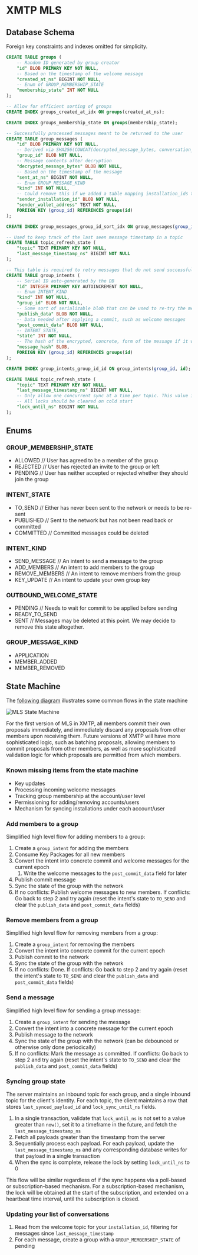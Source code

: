 # XMTP MLS

## Database Schema

Foreign key constraints and indexes omitted for simplicity.

```sql
CREATE TABLE groups (
    -- Random ID generated by group creator
    "id" BLOB PRIMARY KEY NOT NULL,
    -- Based on the timestamp of the welcome message
    "created_at_ns" BIGINT NOT NULL,
    -- Enum of GROUP_MEMBERSHIP_STATE
    "membership_state" INT NOT NULL
);

-- Allow for efficient sorting of groups
CREATE INDEX groups_created_at_idx ON groups(created_at_ns);

CREATE INDEX groups_membership_state ON groups(membership_state);

-- Successfully processed messages meant to be returned to the user
CREATE TABLE group_messages (
    "id" BLOB PRIMARY KEY NOT NULL,
    -- Derived via SHA256(CONCAT(decrypted_message_bytes, conversation_id, timestamp))
    "group_id" BLOB NOT NULL,
    -- Message contents after decryption
    "decrypted_message_bytes" BLOB NOT NULL,
    -- Based on the timestamp of the message
    "sent_at_ns" BIGINT NOT NULL,
    -- Enum GROUP_MESSAGE_KIND
    "kind" INT NOT NULL,
    -- Could remove this if we added a table mapping installation_ids to wallet addresses
    "sender_installation_id" BLOB NOT NULL,
    "sender_wallet_address" TEXT NOT NULL,
    FOREIGN KEY (group_id) REFERENCES groups(id)
);

CREATE INDEX group_messages_group_id_sort_idx ON group_messages(group_id, sent_at_ns);

-- Used to keep track of the last seen message timestamp in a topic
CREATE TABLE topic_refresh_state (
    "topic" TEXT PRIMARY KEY NOT NULL,
    "last_message_timestamp_ns" BIGINT NOT NULL
);

-- This table is required to retry messages that do not send successfully due to epoch conflicts
CREATE TABLE group_intents (
    -- Serial ID auto-generated by the DB
    "id" INTEGER PRIMARY KEY AUTOINCREMENT NOT NULL,
    -- Enum INTENT_KIND
    "kind" INT NOT NULL,
    "group_id" BLOB NOT NULL,
    -- Some sort of serializable blob that can be used to re-try the message if the first attempt failed due to conflict
    "publish_data" BLOB NOT NULL,
    -- Data needed after applying a commit, such as welcome messages
    "post_commit_data" BLOB NOT NULL,
    -- INTENT_STATE,
    "state" INT NOT NULL,
    -- The hash of the encrypted, concrete, form of the message if it was published.
    "message_hash" BLOB,
    FOREIGN KEY (group_id) REFERENCES groups(id)
);

CREATE INDEX group_intents_group_id_id ON group_intents(group_id, id);

CREATE TABLE topic_refresh_state (
    "topic" TEXT PRIMARY KEY NOT NULL,
    "last_message_timestamp_ns" BIGINT NOT NULL,
    -- Only allow one concurrent sync at a time per topic. This value is 0 when no sync is happening
    -- All locks should be cleared on cold start
    "lock_until_ns" BIGINT NOT NULL
);
```

## Enums

### GROUP_MEMBERSHIP_STATE

- ALLOWED // User has agreed to be a member of the group
- REJECTED // User has rejected an invite to the group or left
- PENDING // User has neither accepted or rejected whether they should join the group

### INTENT_STATE

- TO_SEND // Either has never been sent to the network or needs to be re-sent
- PUBLISHED // Sent to the network but has not been read back or committed
- COMMITTED // Committed messages could be deleted

### INTENT_KIND

- SEND_MESSAGE // An intent to send a message to the group
- ADD_MEMBERS // An intent to add members to the group
- REMOVE_MEMBERS // An intent to remove members from the group
- KEY_UPDATE // An intent to update your own group key

### OUTBOUND_WELCOME_STATE

- PENDING // Needs to wait for commit to be applied before sending
- READY_TO_SEND
- SENT // Messages may be deleted at this point. We may decide to remove this state altogether.

### GROUP_MESSAGE_KIND

- APPLICATION
- MEMBER_ADDED
- MEMBER_REMOVED

## State Machine

The [following diagram](https://app.excalidraw.com/s/4nwb0c8ork7/6pPH1kQDoj3) illustrates some common flows in the state machine

![MLS State Machine](../img/mls-state-machine.png "MLS State Machine")

For the first version of MLS in XMTP, all members commit their own proposals immediately, and immediately discard any proposals from other members upon receiving them. Future versions of XMTP will have more sophisticated logic, such as batching proposals, allowing members to commit proposals from other members, as well as more sophisticated validation logic for which proposals are permitted from which members.

### Known missing items from the state machine

- Key updates
- Processing incoming welcome messages
- Tracking group membership at the account/user level
- Permissioning for adding/removing accounts/users
- Mechanism for syncing installations under each account/user

### Add members to a group

Simplified high level flow for adding members to a group:

1. Create a `group_intent` for adding the members
1. Consume Key Packages for all new members
1. Convert the intent into concrete commit and welcome messages for the current epoch
   1. Write the welcome messages to the `post_commit_data` field for later
1. Publish commit message
1. Sync the state of the group with the network
1. If no conflicts: Publish welcome messages to new members.
   If conflicts: Go back to step 2 and try again (reset the intent's state to `TO_SEND` and clear the `publish_data` and `post_commit_data` fields)

### Remove members from a group

Simplified high level flow for removing members from a group:

1. Create a `group_intent` for removing the members
1. Convert the intent into concrete commit for the current epoch
1. Publish commit to the network
1. Sync the state of the group with the network
1. If no conflicts: Done.
   If conflicts: Go back to step 2 and try again (reset the intent's state to `TO_SEND` and clear the `publish_data` and `post_commit_data` fields)

### Send a message

Simplified high level flow for sending a group message:

1. Create a `group_intent` for sending the message
1. Convert the intent into a concrete message for the current epoch
1. Publish message to the network
1. Sync the state of the group with the network (can be debounced or otherwise only done periodically)
1. If no conflicts: Mark the message as committed.
   If conflicts: Go back to step 2 and try again (reset the intent's state to `TO_SEND` and clear the `publish_data` and `post_commit_data` fields)

### Syncing group state

The server maintains an inbound topic for each group, and a single inbound topic for the client's identity. For each topic, the client maintains a row that stores `last_synced_payload_id` and `lock_sync_until_ns` fields.

1. In a single transaction, validate that `lock_until_ns` is not set to a value greater than `now()`, set it to a timeframe in the future, and fetch the `last_message_timestamp_ns`
1. Fetch all payloads greater than the timestamp from the server
1. Sequentially process each payload. For each payload, update the `last_message_timestamp_ns` and any corresponding database writes for that payload in a single transaction
1. When the sync is complete, release the lock by setting `lock_until_ns` to 0

This flow will be similar regardless of if the sync happens via a poll-based or subscription-based mechanism. For a subscription-based mechanism, the lock will be obtained at the start of the subscription, and extended on a heartbeat time interval, until the subscription is closed.

### Updating your list of conversations

1. Read from the welcome topic for your `installation_id`, filtering for messages since `last_message_timestamp`
1. For each message, create a group with a `GROUP_MEMBERSHIP_STATE` of pending
